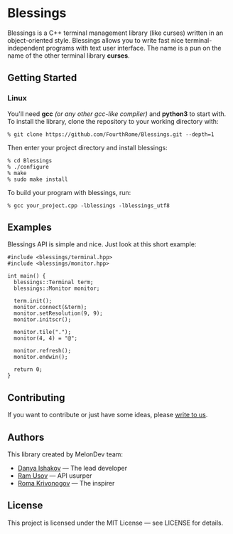 # Blessings
Blessings is a C++ terminal management library (like curses) written in an
object-oriented style. Blessings allows you to write fast nice
terminal-independent programs with text user interface. The name is a pun
on the name of the other terminal library **curses**.

## Getting Started
### Linux
You'll need **gcc** *(or any other gcc-like compiler)* and
**python3** to start with. To install the library, clone the repository to your
working directory with:
```
% git clone https://github.com/FourthRome/Blessings.git --depth=1
```

Then enter your project directory and install blessings:
```
% cd Blessings
% ./configure
% make
% sudo make install
```

To build your program with blessings, run:
```
% gcc your_project.cpp -lblessings -lblessings_utf8
```

## Examples
Blessings API is simple and nice. Just look at this short example:
```
#include <blessings/terminal.hpp>
#include <blessings/monitor.hpp>

int main() {
  blessings::Terminal term;
  blessings::Monitor monitor;
  
  term.init();
  monitor.connect(&term);
  monitor.setResolution(9, 9);
  monitor.initscr();
  
  monitor.tile(".");
  monitor(4, 4) = "@";
  
  monitor.refresh();
  monitor.endwin();
  
  return 0;
}
```

## Contributing
If you want to contribute or just have some ideas, please
[write to us](mailto:destabilizer@opmbx.org).

## Authors
This library created by MelonDev team:
  * [Danya Ishakov](https://github.com/KernelOps) — The lead developer
  * [Ram Usov](https://github.com/destabilizer) — API usurper
  * [Roma Krivonogov](https://github.com/FourthRome) — The inspirer

## License
This project is licensed under the MIT License — see LICENSE for details.

